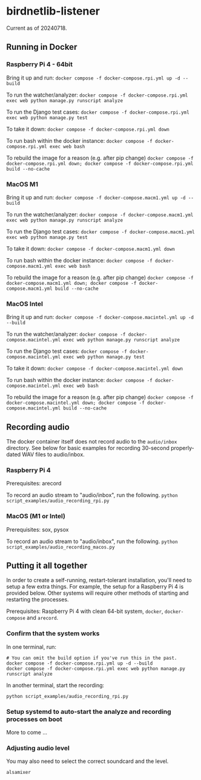 # birdnetlib-listener

Current as of 20240718.

## Running in Docker

### Raspberry Pi 4 - 64bit

Bring it up and run:
`docker compose -f docker-compose.rpi.yml up -d --build`

To run the watcher/analyzer:
`docker compose -f docker-compose.rpi.yml exec web python manage.py runscript analyze`

To run the Django test cases:
`docker compose -f docker-compose.rpi.yml exec web python manage.py test`

To take it down:
`docker compose -f docker-compose.rpi.yml down`

To run bash within the docker instance:
`docker compose -f docker-compose.rpi.yml exec web bash`

To rebuild the image for a reason (e.g. after pip change)
`docker compose -f docker-compose.rpi.yml down; docker compose -f docker-compose.rpi.yml build --no-cache`

### MacOS M1

Bring it up and run:
`docker compose -f docker-compose.macm1.yml up -d --build`

To run the watcher/analyzer:
`docker compose -f docker-compose.macm1.yml exec web python manage.py runscript analyze`

To run the Django test cases:
`docker compose -f docker-compose.macm1.yml exec web python manage.py test`

To take it down:
`docker compose -f docker-compose.macm1.yml down`

To run bash within the docker instance:
`docker compose -f docker-compose.macm1.yml exec web bash`

To rebuild the image for a reason (e.g. after pip change)
`docker compose -f docker-compose.macm1.yml down; docker compose -f docker-compose.macm1.yml build --no-cache`

### MacOS Intel

Bring it up and run:
`docker compose -f docker-compose.macintel.yml up -d --build`

To run the watcher/analyzer:
`docker compose -f docker-compose.macintel.yml exec web python manage.py runscript analyze`

To run the Django test cases:
`docker compose -f docker-compose.macintel.yml exec web python manage.py test`

To take it down:
`docker compose -f docker-compose.macintel.yml down`

To run bash within the docker instance:
`docker compose -f docker-compose.macintel.yml exec web bash`

To rebuild the image for a reason (e.g. after pip change)
`docker compose -f docker-compose.macintel.yml down; docker compose -f docker-compose.macintel.yml build --no-cache`

## Recording audio

The docker container itself does not record audio to the `audio/inbox` directory. See below for basic examples for recording 30-second properly-dated WAV files to audio/inbox.

### Raspberry Pi 4

Prerequisites: arecord

To record an audio stream to "audio/inbox", run the following.
`python script_examples/audio_recording_rpi.py`

### MacOS (M1 or Intel)

Prerequisites: sox, pysox

To record an audio stream to "audio/inbox", run the following.
`python script_examples/audio_recording_macos.py`

## Putting it all together

In order to create a self-running, restart-tolerant installation, you'll need to setup a few extra things. For example, the setup for a Raspberry Pi 4 is provided below. Other systems will require other methods of starting and restarting the processes.

Prerequisites: Raspberry Pi 4 with clean 64-bit system, `docker`, `docker-compose` and `arecord`.

### Confirm that the system works

In one terminal, run:

```
# You can omit the build option if you've run this in the past.
docker compose -f docker-compose.rpi.yml up -d --build
docker compose -f docker-compose.rpi.yml exec web python manage.py runscript analyze
```

In another terminal, start the recording:

```
python script_examples/audio_recording_rpi.py
```

### Setup systemd to auto-start the analyze and recording processes on boot

<snip> More to come ...

### Adjusting audio level

You may also need to select the correct soundcard and the level.

```
alsamixer
```
